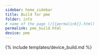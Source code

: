```yaml
---
sidebar: home_sidebar
title: Build for pme
folder: info
# name of the page (/{{permalink}}.html)
permalink: pme_build.html
device: pme
---
```

{% include templates/device_build.md %}
